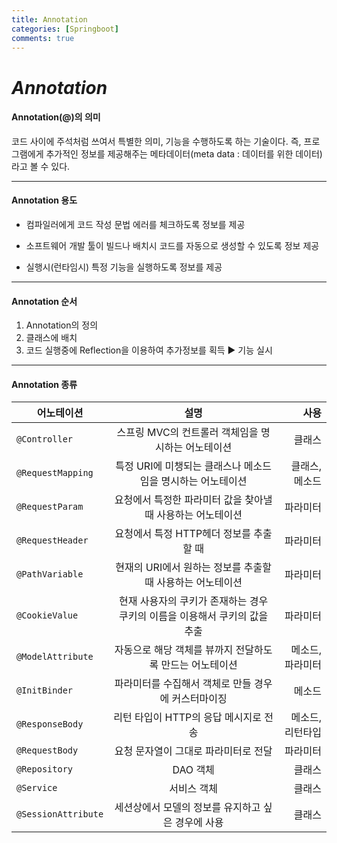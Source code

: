 ```yaml
---
title: Annotation
categories: [Springboot]
comments: true
---
```


# _Annotation_

#### Annotation(@)의 의미

코드 사이에 주석처럼 쓰여서 특별한 의미, 기능을 수행하도록 하는 기술이다. 즉, 프로그램에게 추가적인 정보를 제공해주는 메타데이터(meta data : 데이터를 위한 데이터)라고 볼 수 있다.

---

#### Annotation 용도

- 컴파일러에게 코드 작성 문법 에러를 체크하도록 정보를 제공

- 소프트웨어 개발 툴이 빌드나 배치시 코드를 자동으로 생성할 수 있도록 정보 제공

- 실행시(런타임시) 특정 기능을 실행하도록 정보를 제공

---

#### Annotation 순서

1. Annotation의 정의
2. 클래스에 배치
3. 코드 실행중에 Reflection을 이용하여 추가정보를 획득 ▶ 기능 실시

---

#### Annotation 종류

어노테이션 | 설명 | 사용
---|:---:|---:
`@Controller` | 스프링 MVC의 컨트롤러 객체임을 명시하는 어노테이션 | 클래스
`@RequestMapping` | 특정 URI에 미챙되는 클래스나 메소드임을 명시하는 어노테이션  | 클래스, 메소드
`@RequestParam` | 요청에서 특정한 파라미터 값을 찾아낼 때 사용하는 어노테이션 | 파라미터
`@RequestHeader` | 요청에서 특정 HTTP헤더 정보를 추출할 때 | 파라미터
`@PathVariable` | 현재의 URI에서 원하는 정보를 추출할 때 사용하는 어노테이션 | 파라미터
`@CookieValue` | 현재 사용자의 쿠키가 존재하는 경우 쿠키의 이름을 이용해서 쿠키의 값을 추출 | 파라미터
`@ModelAttribute` | 자동으로 해당 객체를 뷰까지 전달하도록 만드는 어노테이션 | 메소드, 파라미터
`@InitBinder` | 파라미터를 수집해서 객체로 만들 경우에 커스터마이징 | 메소드
`@ResponseBody` | 리턴 타입이 HTTP의 응답 메시지로 전송 | 메소드, 리턴타입
`@RequestBody` | 요청 문자열이 그대로 파라미터로 전달 | 파라미터
`@Repository` | DAO 객체 | 클래스
`@Service` | 서비스 객체 | 클래스
`@SessionAttribute` | 세션상에서 모델의 정보를 유지하고 싶은 경우에 사용 | 클래스